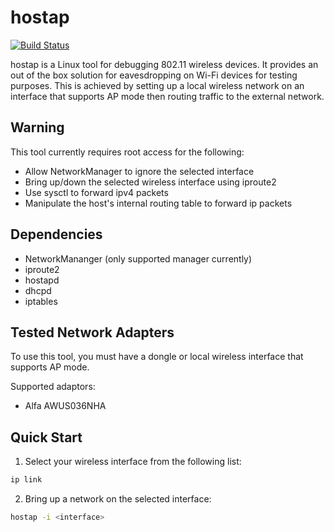 # hostap
[![Build Status](https://travis-ci.com/mvertescher/hostap-rs.svg?branch=master)](https://travis-ci.com/mvertescher/hostap-rs)

hostap is a Linux tool for debugging 802.11 wireless devices.
It provides an out of the box solution for eavesdropping on Wi-Fi devices for
testing purposes. This is achieved by setting up a local wireless network on an
interface that supports AP mode then routing traffic to the external network.

## Warning
This tool currently requires root access for the following:
- Allow NetworkManager to ignore the selected interface
- Bring up/down the selected wireless interface using iproute2
- Use sysctl to forward ipv4 packets
- Manipulate the host's internal routing table to forward ip packets

## Dependencies
- NetworkMananger (only supported manager currently)
- iproute2
- hostapd
- dhcpd
- iptables

## Tested Network Adapters
To use this tool, you must have a dongle or local wireless interface that supports AP mode.

Supported adaptors:
- Alfa AWUS036NHA

## Quick Start
1. Select your wireless interface from the following list:
```sh
ip link
```
2. Bring up a network on the selected interface:
```sh
hostap -i <interface>
```
